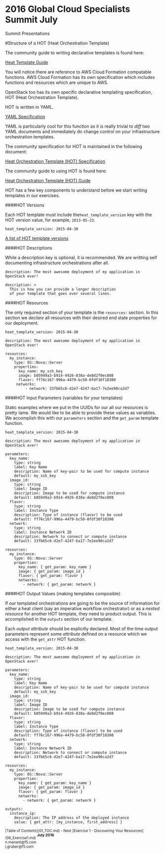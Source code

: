 # 2016 Global Cloud Specialists Summit July

Summit Presentations


#Structure of a HOT (Heat Orchestration Template)


The community guide to writing declarative templates is found here:

[Heat Template Guide](http://docs.openstack.org/developer/heat/template_guide/index.html)

You will notice there are reference to AWS Cloud Formation compatable functions. AWS Cloud Formation has its own specification which includes functions and resources which are unique to AWS.  

OpenStack too has its own specific declarative templating specification, HOT (Heat Orchestration Template). 

HOT is written in YAML. 

[YAML Specification](http://yaml.org/spec/1.2/spec.html)

YAML is particularly cool for this function as it is really trivial to *diff* two YAML documents and immediately do change control on your infrastructure orchestration templates.

The community specification for HOT is maintained in the following document: 

[Heat Orchestration Template (HOT) Specification](http://docs.openstack.org/developer/heat/template_guide/hot_spec.html)

The community guide to using HOT is found here:

[Heat Orchestration Template (HOT) Guide](http://docs.openstack.org/developer/heat/template_guide/hot_guide.html)

HOT has a few key components to understand before we start writing templates in our exercises.

####HOT Versions

Each HOT template must include the`heat_template_version` key with the HOT version value, for example, `2013-05-23`.  

```
heat_template_version: 2015-04-30
```

[A list of HOT template versions](http://docs.openstack.org/developer/heat/template_guide/hot_spec.html#heat-template-version)

####HOT Descriptions

While a description key is optional, it is recommended. We are writting self documenting infrastructure orchestrations after all.

```
description: The most awesome deployment of my application in OpenStack ever!

description: >
  This is how you can provide a longer description
  of your template that goes over several lines.
```

####HOT Resources

The only required section of your template is the `` resources: `` section. In this section we *declare* all resources with their desired end state properties for our deployment.

```
heat_template_version: 2015-04-30

description: The most awesome deployment of my application in OpenStack ever!

resources:
  my_instance:
    type: OS::Nova::Server
    properties:
      key_name: my_ssh_key
      image: b05949a3-b914-4926-838a-de8d2f0ec808
      flavor: ff76c167-996a-4479-bc50-0fdf30f18300
     networks:
         - network: 33fb65c6-d2e7-4247-ba17-7e2ee90ca2d7
```

####HOT Input Parameters (variables for your templates)

Static examples where we put in the UUIDs for our all our resources is pretty lame. We would like to be able to provide these values as variables. We accomplish this with our `` parameters `` section and the `` get_param `` template function.

```
heat_template_version: 2015-04-30

description: The most awesome deployment of my application in OpenStack ever!

parameters:
  key_name:
    type: string
    label: Key Name
    description: Name of key-pair to be used for compute instance
    default: my_ssh_key
  image_id:
    type: string
    label: Image ID
    description: Image to be used for compute instance
    default: b05949a3-b914-4926-838a-de8d2f0ec808
  flavor:
    type: string
    label: Instance Type
    description: Type of instance (flavor) to be used
    default: ff76c167-996a-4479-bc50-0fdf30f18300
  network:
    type: string
    label: Instance Network ID
    description: Network to connect or compute instance
    default: 33fb65c6-d2e7-4247-ba17-7e2ee90ca2d7

resources:
  my_instance:
    type: OS::Nova::Server
    properties:
      key_name: { get_param: key_name }
      image: { get_param: image_id }
      flavor: { get_param: flavor }
      networks:
        - network: { get_param: network }

```

####HOT Output Values (making templates composible)

If our templated orchestrations are going to be the source of information for either a heat client (say an imperative workflow orchestrator) or as a *nested resource* for another HOT template, they need to product output. This is accomplished in the ``` outputs ``` section of our template. 

Each *output attribute* should be explicitly declared.  Most of the time output parameters represent some *attribute* defined on a resource which we access with the ``` get_attr ``` HOT function. 

```
heat_template_version: 2015-04-30

description: The most awesome deployment of my application in OpenStack ever!

parameters:
  key_name:
    type: string
    label: Key Name
    description: Name of key-pair to be used for compute instance
    default: my_ssh_key
  image_id:
    type: string
    label: Image ID
    description: Image to be used for compute instance
    default: b05949a3-b914-4926-838a-de8d2f0ec808
  flavor:
    type: string
    label: Instance Type
    description: Type of instance (flavor) to be used
    default: ff76c167-996a-4479-bc50-0fdf30f18300
  network:
    type: string
    label: Instance Network ID
    description: Network to connect or compute instance
    default: 33fb65c6-d2e7-4247-ba17-7e2ee90ca2d7

resources:
  my_instance:
    type: OS::Nova::Server
    properties:
      key_name: { get_param: key_name }
      image: { get_param: image_id }
      flavor: { get_param: flavor }
      networks:
        - network: { get_param: network }

outputs:
  instance_ip:
    description: The IP address of the deployed instance
    value: { get_attr: [my_instance, first_address] }

```

<sub>
[Table of Contents](01_TOC.md) - Next [Exercise 1 - Discovering Your Resources](06_Exercise1.md) 
</sub>

<sup>
<b>July 2016</b></br>
n.menant@f5.com</br>
j.gruber@f5.com
</sup>
